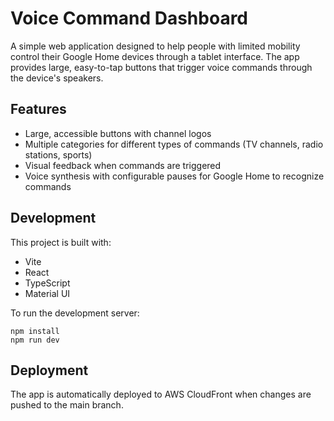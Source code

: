# Voice Command Dashboard

A simple web application designed to help people with limited mobility control their Google Home devices through a tablet interface. The app provides large, easy-to-tap buttons that trigger voice commands through the device's speakers.

## Features

- Large, accessible buttons with channel logos
- Multiple categories for different types of commands (TV channels, radio stations, sports)
- Visual feedback when commands are triggered
- Voice synthesis with configurable pauses for Google Home to recognize commands

## Development

This project is built with:
- Vite
- React
- TypeScript
- Material UI

To run the development server:

```
npm install
npm run dev
```

## Deployment

The app is automatically deployed to AWS CloudFront when changes are pushed to the main branch.

